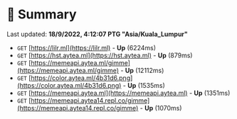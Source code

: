 # 📖 Summary
Last updated: **18/9/2022, 4:12:07 PTG "Asia/Kuala_Lumpur"**

- `GET` [https://lilr.ml](https://lilr.ml) - **Up** (6224ms)
- `GET` [https://hst.aytea.ml](https://hst.aytea.ml) - **Up** (879ms)
- `GET` [https://memeapi.aytea.ml/gimme](https://memeapi.aytea.ml/gimme) - **Up** (12112ms)
- `GET` [https://color.aytea.ml/4b31d6.png](https://color.aytea.ml/4b31d6.png) - **Up** (1535ms)
- `GET` [https://memeapi.aytea.ml](https://memeapi.aytea.ml) - **Up** (1351ms)
- `GET` [https://memeapi.aytea14.repl.co/gimme](https://memeapi.aytea14.repl.co/gimme) - **Up** (1070ms)

